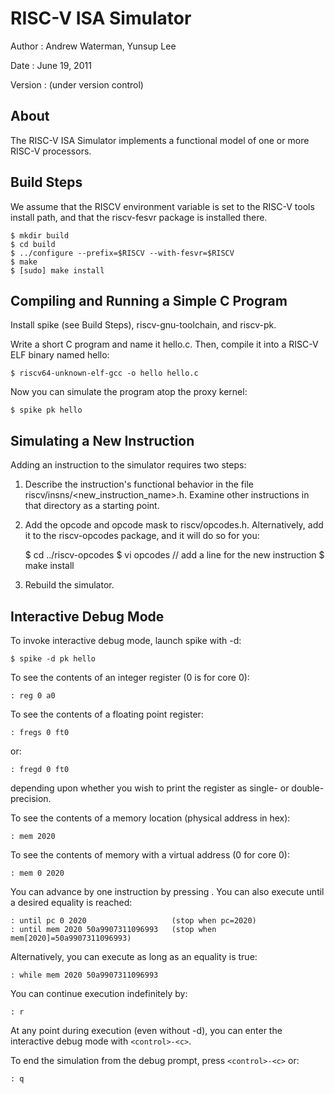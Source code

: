 RISC-V ISA Simulator
======================

Author  : Andrew Waterman, Yunsup Lee

Date    : June 19, 2011

Version : (under version control)

About
-------------

The RISC-V ISA Simulator implements a functional model of one or more
RISC-V processors.

Build Steps
---------------

We assume that the RISCV environment variable is set to the RISC-V tools
install path, and that the riscv-fesvr package is installed there.

    $ mkdir build
    $ cd build
    $ ../configure --prefix=$RISCV --with-fesvr=$RISCV
    $ make
    $ [sudo] make install

Compiling and Running a Simple C Program
-------------------------------------------

Install spike (see Build Steps), riscv-gnu-toolchain, and riscv-pk.

Write a short C program and name it hello.c.  Then, compile it into a RISC-V
ELF binary named hello:

    $ riscv64-unknown-elf-gcc -o hello hello.c

Now you can simulate the program atop the proxy kernel:

    $ spike pk hello

Simulating a New Instruction
------------------------------------

Adding an instruction to the simulator requires two steps:

  1.  Describe the instruction's functional behavior in the file
      riscv/insns/<new_instruction_name>.h.  Examine other instructions
      in that directory as a starting point.

  2.  Add the opcode and opcode mask to riscv/opcodes.h.  Alternatively,
      add it to the riscv-opcodes package, and it will do so for you:

         $ cd ../riscv-opcodes
         $ vi opcodes       // add a line for the new instruction
         $ make install

  3.  Rebuild the simulator.

Interactive Debug Mode
---------------------------

To invoke interactive debug mode, launch spike with -d:

    $ spike -d pk hello

To see the contents of an integer register (0 is for core 0):

    : reg 0 a0
    
To see the contents of a floating point register:

    : fregs 0 ft0
    
or:
  
    : fregd 0 ft0
    
depending upon whether you wish to print the register as single- or double-precision.

To see the contents of a memory location (physical address in hex):

    : mem 2020

To see the contents of memory with a virtual address (0 for core 0):

    : mem 0 2020

You can advance by one instruction by pressing <enter>. You can also
execute until a desired equality is reached:

    : until pc 0 2020                   (stop when pc=2020)
    : until mem 2020 50a9907311096993   (stop when mem[2020]=50a9907311096993)

Alternatively, you can execute as long as an equality is true:

    : while mem 2020 50a9907311096993

You can continue execution indefinitely by:

    : r

At any point during execution (even without -d), you can enter the
interactive debug mode with `<control>-<c>`.

To end the simulation from the debug prompt, press `<control>-<c>` or:

    : q
